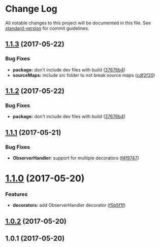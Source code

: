 # Change Log

All notable changes to this project will be documented in this file. See [standard-version](https://github.com/conventional-changelog/standard-version) for commit guidelines.

<a name="1.1.3"></a>
## [1.1.3](https://github.com/steelsojka/rx-decorators/compare/v1.1.1...v1.1.3) (2017-05-22)


### Bug Fixes

* **package:** don't include dev files with build ([37676b4](https://github.com/steelsojka/rx-decorators/commit/37676b4))
* **sourceMaps:** include src folder to not break source maps ([cdf2f20](https://github.com/steelsojka/rx-decorators/commit/cdf2f20))



<a name="1.1.2"></a>
## [1.1.2](https://github.com/steelsojka/rx-decorators/compare/v1.1.1...v1.1.2) (2017-05-22)


### Bug Fixes

* **package:** don't include dev files with build ([37676b4](https://github.com/steelsojka/rx-decorators/commit/37676b4))



<a name="1.1.1"></a>
## [1.1.1](https://github.com/steelsojka/rx-decorators/compare/v1.1.0...v1.1.1) (2017-05-21)


### Bug Fixes

* **ObserverHandler:** support for multiple decorators ([f4f9747](https://github.com/steelsojka/rx-decorators/commit/f4f9747))



<a name="1.1.0"></a>
# [1.1.0](https://github.com/steelsojka/rx-decorators/compare/v1.0.2...v1.1.0) (2017-05-20)


### Features

* **decorators:** add ObserverHandler decorator ([f5b5f1f](https://github.com/steelsojka/rx-decorators/commit/f5b5f1f))



<a name="1.0.2"></a>
## [1.0.2](https://github.com/steelsojka/rx-decorators/compare/v1.0.1...v1.0.2) (2017-05-20)



<a name="1.0.1"></a>
## 1.0.1 (2017-05-20)
